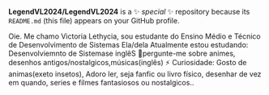 

**LegendVL2024/LegendVL2024** is a ✨ _special_ ✨ repository because its `README.md` (this file) appears on your GitHub profile.

  Oie. 
 Me chamo Victoria Lethycia, sou estudante do Ensino Médio e Técnico de Desenvolvimento de Sistemas
 Ela/dela
 Atualmente estou estudando: Desenvolviemnto de Sistemase inglêS
 💬pergunte-me sobre animes, desenhos antigos/nostalgicos,músicas(inglês)
 ⚡ Curiosidade:  Gosto de animas(exeto insetos), Adoro ler, seja fanfic ou livro físico, desenhar de vez em quando, series e filmes fantasiosos ou nostalgicos..
  
